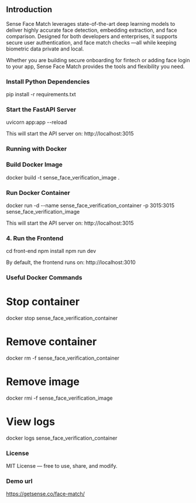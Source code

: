 
## Introduction
Sense Face Match leverages state-of-the-art deep learning models to deliver highly accurate face detection, embedding extraction, and face comparison. Designed for both developers and enterprises, it supports secure user authentication, and face match checks —all while keeping biometric data private and local.

Whether you are building secure onboarding for fintech or adding face login to your app, Sense Face Match provides the tools and flexibility you need.

### Install Python Dependencies
pip install -r requirements.txt

### Start the FastAPI Server
uvicorn app:app --reload

This will start the API server on:
http://localhost:3015


### Running with Docker
### Build Docker Image
docker build -t sense_face_verification_image .

### Run Docker Container
docker run -d --name sense_face_verification_container -p 3015:3015 sense_face_verification_image

This will start the API server on:
http://localhost:3015


### 4. Run the Frontend

cd front-end
npm install
npm run dev

By default, the frontend runs on:
http://localhost:3010


### Useful Docker Commands

# Stop container
docker stop sense_face_verification_container

# Remove container
docker rm -f sense_face_verification_container

# Remove image
docker rmi -f sense_face_verification_image

# View logs
docker logs sense_face_verification_container


### License
MIT License — free to use, share, and modify.

### Demo url
https://getsense.co/face-match/
